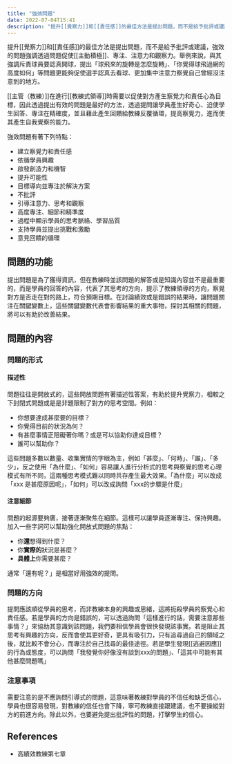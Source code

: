 ```yaml
---
title: "強效問題"
date: 2022-07-04T15:41
description: "提升[[覺察力]]和[[責任感]]的最佳方法是提出問題，而不是給予批評或建議，強效的問題強調透過問題促使[[主動積極]]、專注、注意力和觀察力。..."
---
```

<!-- # 筆記本體 -->
提升[[覺察力]]和[[責任感]]的最佳方法是提出問題，而不是給予批評或建議，強效的問題強調透過問題促使[[主動積極]]、專注、注意力和觀察力。舉例來說，與其強調斥責球員要認真開球，提出「球飛來的旋轉是怎麼旋轉」、「你覺得球飛過網的高度如何」等問題更能夠促使選手認真去看球、更加集中注意力察覺自己曾經沒注意到的地方。

[[主管（教練）]]在進行[[教練式領導]]時需要以促使對方產生察覺力和責任心為目標，因此透過提出有效的問題是最好的方法，透過提問讓學員產生好奇心、迫使學生回答、專注在精確度，並且藉此產生回饋給教練反覆循環，提高察覺力，進而使其產生自我覺察的能力。

強效問題有著下列特點：
- 建立察覺力和責任感
- 依循學員興趣
- 啟發創造力和機智
- 提升可能性
- 目標導向並專注於解決方案
- 不批評
- 引導注意力、思考和觀察
- 高度專注、細節和精準度
- 過程中顯示學員的思考脈絡、學習品質
- 支持學員並提出挑戰和激勵
- 意見回饋的循環

## 問題的功能

提出問題是為了獲得資訊，但在教練時並該問題的解答或是知識內容並不是最重要的，而是學員的回答的內容，代表了其思考的方向，提示了教練領導的方向，察覺對方是否走在對的路上，符合預期目標。在討論績效或是錯誤的結果時，讓問題關注在關鍵變數上，這些關鍵變數代表會影響結果的重大事物，探討其相關的問題，將可以有助於改善結果。

## 問題的內容
### 問題的形式
#### 描述性
問題往往是開放式的，這些開放問題有著描述性答案，有助於提升覺察力，相較之下封閉式問題或是是非題限制了對方的思考空間。例如：

- 你想要達成甚麼要的目標？
- 你覺得目前的狀況為何？
- 有甚麼事情正阻礙著你嗎？或是可以協助你達成目標？
- 誰可以幫助你？

這些問題多數以數量、收集實情的字眼為主，例如「甚麼」、「何時」、「誰」、「多少」，反之使用「為什麼」、「如何」容易讓人進行分析式的思考與察覺的思考心理模式有所不同，這兩種思考模式難以同時共存產生最大效果。「為什麼」可以改成 「xxx 是甚麼原因呢」，「如何」可以改成詢問「xxx的步驟是什麼」

#### 注意細節

問題的起源要夠廣，接著逐漸聚焦在細節。這樣可以讓學員逐漸專注、保持興趣。加入一些字詞可以幫助強化開放式問題的焦點：

- 你**還**想得到什麼？
- 你**實際的**狀況是甚麼？
- **具體上**你需要甚麼？

通常「還有呢？」是相當好用強效的提問。

### 問題的方向

提問應該順從學員的思考，而非教練本身的興趣或思緒，這將扼殺學員的察覺心和責任感。若是學員的方向是錯誤的，可以透過詢問「這樣進行的話，需要注意那些事情？」來協助其意識到該問題，我們要相信學員會很快發現該事實。若是阻止其思考有興趣的方向，反而會使其更好奇，更具有吸引力，只有追尋過自己的領域之後，就比較不會分心，而專注於自己找尋的最佳途徑。若是學生發現[[逃避因應]]的行為或態度，可以詢問「我發覺你好像沒有談到xxx的問題」、「這其中可能有其他甚麼問題嗎」

### 注意事項
需要注意的是不應詢問引導式的問題，這意味著教練對學員的不信任和缺乏信心，學員也很容易發現，對教練的信任也會下降，寧可教練直接跟建議，也不要操縱對方的前進方向。除此以外，也要避免提出批評性的問題，打擊學生的信心。

<!-- 
## 延伸問題
## See Also

-->
## References
- 高績效教練第七章